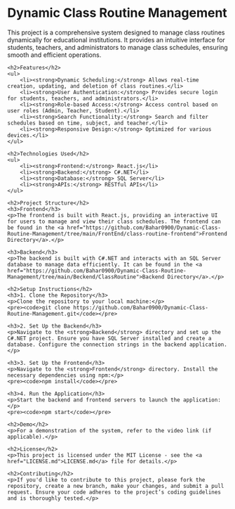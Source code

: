 <!DOCTYPE html>
<html lang="en">
<head>
    <meta charset="UTF-8">
    <meta name="viewport" content="width=device-width, initial-scale=1.0">
    <title>Dynamic Class Routine Management</title>
</head>
<body>
    <h1>Dynamic Class Routine Management</h1>
    <p>This project is a comprehensive system designed to manage class routines dynamically for educational institutions. It provides an intuitive interface for students, teachers, and administrators to manage class schedules, ensuring smooth and efficient operations.</p>

    <h2>Features</h2>
    <ul>
        <li><strong>Dynamic Scheduling:</strong> Allows real-time creation, updating, and deletion of class routines.</li>
        <li><strong>User Authentication:</strong> Provides secure login for students, teachers, and administrators.</li>
        <li><strong>Role-based Access:</strong> Access control based on user roles (Admin, Teacher, Student).</li>
        <li><strong>Search Functionality:</strong> Search and filter schedules based on time, subject, and teacher.</li>
        <li><strong>Responsive Design:</strong> Optimized for various devices.</li>
    </ul>

    <h2>Technologies Used</h2>
    <ul>
        <li><strong>Frontend:</strong> React.js</li>
        <li><strong>Backend:</strong> C#.NET</li>
        <li><strong>Database:</strong> SQL Server</li>
        <li><strong>APIs:</strong> RESTful APIs</li>
    </ul>

    <h2>Project Structure</h2>
    <h3>Frontend</h3>
    <p>The frontend is built with React.js, providing an interactive UI for users to manage and view their class schedules. The frontend can be found in the <a href="https://github.com/Bahar0900/Dynamic-Class-Routine-Management/tree/main/FrontEnd/class-routine-frontend">Frontend Directory</a>.</p>

    <h3>Backend</h3>
    <p>The backend is built with C#.NET and interacts with an SQL Server database to manage data efficiently. It can be found in the <a href="https://github.com/Bahar0900/Dynamic-Class-Routine-Management/tree/main/Beckend/ClassRoutine">Backend Directory</a>.</p>

    <h2>Setup Instructions</h2>
    <h3>1. Clone the Repository</h3>
    <p>Clone the repository to your local machine:</p>
    <pre><code>git clone https://github.com/Bahar0900/Dynamic-Class-Routine-Management.git</code></pre>

    <h3>2. Set Up the Backend</h3>
    <p>Navigate to the <strong>Backend</strong> directory and set up the C#.NET project. Ensure you have SQL Server installed and create a database. Configure the connection strings in the backend application.</p>

    <h3>3. Set Up the Frontend</h3>
    <p>Navigate to the <strong>Frontend</strong> directory. Install the necessary dependencies using npm:</p>
    <pre><code>npm install</code></pre>

    <h3>4. Run the Application</h3>
    <p>Start the backend and frontend servers to launch the application:</p>
    <pre><code>npm start</code></pre>

    <h2>Demo</h2>
    <p>For a demonstration of the system, refer to the video link (if applicable).</p>

    <h2>License</h2>
    <p>This project is licensed under the MIT License - see the <a href="LICENSE.md">LICENSE.md</a> file for details.</p>

    <h2>Contributing</h2>
    <p>If you'd like to contribute to this project, please fork the repository, create a new branch, make your changes, and submit a pull request. Ensure your code adheres to the project’s coding guidelines and is thoroughly tested.</p>
</body>
</html>
